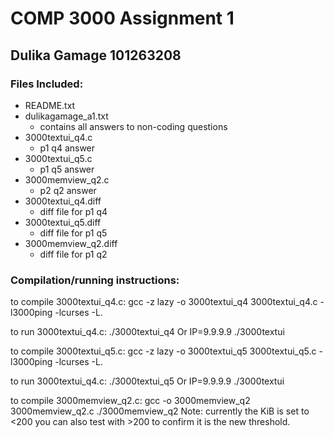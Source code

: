 # COMP 3000 Assignment 1
## Dulika Gamage 101263208

### Files Included:
- README.txt
- dulikagamage_a1.txt
	- contains all answers to non-coding questions
- 3000textui_q4.c
	- p1 q4 answer
- 3000textui_q5.c
	- p1 q5 answer
- 3000memview_q2.c
	- p2 q2 answer
- 3000textui_q4.diff
	- diff file for p1 q4
- 3000textui_q5.diff
	- diff file for p1 q5
- 3000memview_q2.diff
	- diff file for p1 q2 


### Compilation/running instructions:
to compile 3000textui_q4.c:
gcc -z lazy -o 3000textui_q4 3000textui_q4.c -l3000ping -lcurses -L.

to run 3000textui_q4.c:
./3000textui_q4
Or IP=9.9.9.9 ./3000textui

to compile 3000textui_q5.c:
gcc -z lazy -o 3000textui_q5 3000textui_q5.c -l3000ping -lcurses -L.

to run 3000textui_q4.c:
./3000textui_q5
Or IP=9.9.9.9 ./3000textui

to compile 3000memview_q2.c:
gcc -o 3000memview_q2 3000memview_q2.c
./3000memview_q2
Note: currently the KiB is set to <200 you can also test with >200 to confirm it is the new threshold.
